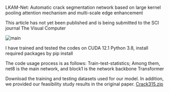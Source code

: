 LKAM-Net: Automatic crack segmentation network based on large kernel pooling attention mechanism and multi-scale edge enhancement

This article has not yet been published and is being submitted to the SCI journal The Visual Computer

![main](https://github.com/user-attachments/assets/e35e572b-2e9d-4a51-b891-9794bc70bd70)

I have trained and tested the codes on
CUDA 12.1
Python 3.8, install required packages by pip install 

The code usage process is as follows: Train-test-statistics; Among them, net8 is the main network, and block1 is the network backbone Transformer

Download the training and testing datasets used for our model. In addition, we provided our feasibility study results in the original paper.
[Crack315.zip](https://github.com/user-attachments/files/18361392/Crack315.zip)


